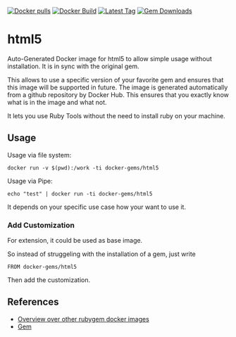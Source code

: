[![Docker pulls](https://img.shields.io/docker/pulls/rubygem/html5.svg)](https://hub.docker.com/r/rubygem/html5/)
[![Docker Build](https://img.shields.io/docker/automated/rubygem/html5.svg)](https://hub.docker.com/r/rubygem/html5/)
[![Latest Tag](https://img.shields.io/github/tag/docker-rubygem/html5.svg)](https://hub.docker.com/r/rubygem/html5/)
[![Gem Downloads](https://img.shields.io/gem/dt/html5.svg)](https://rubygems.org/gems/html5/)
# html5

Auto-Generated Docker image for html5 to allow simple usage without installation.
It is in sync with the original gem.

This allows to use a specific version of your favorite gem and ensures that this image will be supported in future.
The image is generated automatically from a github repository by Docker Hub.
This ensures that you exactly know what is in the image and what not.

It lets you use Ruby Tools without the need to install ruby on your machine.

## Usage

Usage via file system:

`docker run -v $(pwd):/work -ti docker-gems/html5`

Usage via Pipe:

`echo "test" | docker run -ti docker-gems/html5`

It depends on your specific use case how your want to use it.

### Add Customization

For extension, it could be used as base image.

So instead of struggeling with the installation of a gem, just write

`FROM docker-gems/html5`

Then add the customization.

## References

 - [Overview over other rubygem docker images](https://github.com/thinkbot/docker-rubygem)
 - [Gem](https://rubygems.org/gems/html5/)
